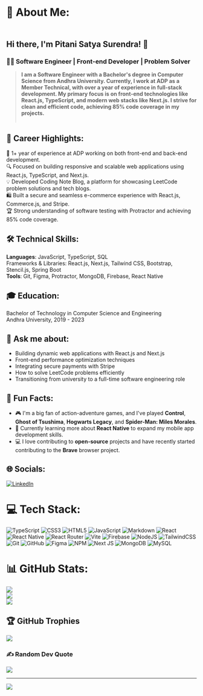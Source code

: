 # 💫 About Me:
## <br>Hi there, I'm Pitani Satya Surendra! 👋<br>
### 👨‍💻 Software Engineer | Front-end Developer | Problem Solver<br>
>__I am a  Software Engineer with a Bachelor's degree in Computer Science from Andhra University. Currently, I work at ADP as a Member Technical, with over a year of experience in full-stack development. My primary focus is on front-end technologies like React.js, TypeScript, and modern web stacks like Next.js. I strive for clean and efficient code, achieving 85% code coverage in my projects.__
<br><br>
## 🚀 Career Highlights:<br>
🌟 1+ year of experience at ADP working on both front-end and back-end development.<br>🔍 Focused on building responsive and scalable web applications using React.js, TypeScript, and Next.js.<br>💡 Developed Coding Note Blog, a platform for showcasing LeetCode problem solutions and tech blogs.<br>🛍 Built a secure and seamless e-commerce experience with React.js, Commerce.js, and Stripe.<br>🏆 Strong understanding of software testing with Protractor and achieving 85% code coverage.<br>
## 🛠️ Technical Skills:<br>
**Languages**: JavaScript, TypeScript, SQL<br>Frameworks & Libraries: React.js, Next.js, Tailwind CSS, Bootstrap, Stencil.js, Spring Boot<br>**Tools**: Git, Figma, Protractor, MongoDB, Firebase, React Native<br>
## 🎓 Education:<br>
Bachelor of Technology in Computer Science and Engineering<br>Andhra University, 2019 - 2023<br>
## 💬 Ask me about:<br>
- Building dynamic web applications with React.js and Next.js<br>
- Front-end performance optimization techniques<br>
- Integrating secure payments with Stripe<br>
- How to solve LeetCode problems efficiently<br>
- Transitioning from university to a full-time software engineering role<br>
## 🎉 Fun Facts:<br>
- 🎮 I'm a big fan of action-adventure games, and I've played **Control**, **Ghost of Tsushima**, **Hogwarts Legacy**, and **Spider-Man: Miles Morales**.<br>
- 🌱 Currently learning more about **React Native** to expand my mobile app development skills.<br>
- 💻 I love contributing to **open-source** projects and have recently started contributing to the **Brave** browser project.


## 🌐 Socials:
[![LinkedIn](https://img.shields.io/badge/LinkedIn-%230077B5.svg?logo=linkedin&logoColor=white)](https://linkedin.com/in/satya-surendra)

# 💻 Tech Stack:
![TypeScript](https://img.shields.io/badge/typescript-%23007ACC.svg?style=for-the-badge&logo=typescript&logoColor=white) ![CSS3](https://img.shields.io/badge/css3-%231572B6.svg?style=for-the-badge&logo=css3&logoColor=white) ![HTML5](https://img.shields.io/badge/html5-%23E34F26.svg?style=for-the-badge&logo=html5&logoColor=white) ![JavaScript](https://img.shields.io/badge/javascript-%23323330.svg?style=for-the-badge&logo=javascript&logoColor=%23F7DF1E) ![Markdown](https://img.shields.io/badge/markdown-%23000000.svg?style=for-the-badge&logo=markdown&logoColor=white) ![React](https://img.shields.io/badge/react-%2320232a.svg?style=for-the-badge&logo=react&logoColor=%2361DAFB) ![React Native](https://img.shields.io/badge/react_native-%2320232a.svg?style=for-the-badge&logo=react&logoColor=%2361DAFB) ![React Router](https://img.shields.io/badge/React_Router-CA4245?style=for-the-badge&logo=react-router&logoColor=white) ![Vite](https://img.shields.io/badge/vite-%23646CFF.svg?style=for-the-badge&logo=vite&logoColor=white) ![Firebase](https://img.shields.io/badge/firebase-%23039BE5.svg?style=for-the-badge&logo=firebase) ![NodeJS](https://img.shields.io/badge/node.js-6DA55F?style=for-the-badge&logo=node.js&logoColor=white) ![TailwindCSS](https://img.shields.io/badge/tailwindcss-%2338B2AC.svg?style=for-the-badge&logo=tailwind-css&logoColor=white) ![Git](https://img.shields.io/badge/git-%23F05033.svg?style=for-the-badge&logo=git&logoColor=white) ![GitHub](https://img.shields.io/badge/github-%23121011.svg?style=for-the-badge&logo=github&logoColor=white) ![Figma](https://img.shields.io/badge/figma-%23F24E1E.svg?style=for-the-badge&logo=figma&logoColor=white) ![NPM](https://img.shields.io/badge/NPM-%23CB3837.svg?style=for-the-badge&logo=npm&logoColor=white) ![Next JS](https://img.shields.io/badge/Next-black?style=for-the-badge&logo=next.js&logoColor=white) ![MongoDB](https://img.shields.io/badge/MongoDB-%234ea94b.svg?style=for-the-badge&logo=mongodb&logoColor=white) ![MySQL](https://img.shields.io/badge/mysql-4479A1.svg?style=for-the-badge&logo=mysql&logoColor=white)
# 📊 GitHub Stats:
![](https://github-readme-stats.vercel.app/api?username=satya-hash&theme=onedark&hide_border=false&include_all_commits=false&count_private=false)<br/>
![](https://github-readme-streak-stats.herokuapp.com/?user=satya-hash&theme=onedark&hide_border=false)<br/>
![](https://github-readme-stats.vercel.app/api/top-langs/?username=satya-hash&theme=onedark&hide_border=false&include_all_commits=false&count_private=false&layout=compact)

## 🏆 GitHub Trophies
![](https://github-profile-trophy.vercel.app/?username=satya-hash&theme=gruvbox&no-frame=false&no-bg=true&margin-w=4)

### ✍️ Random Dev Quote
![](https://quotes-github-readme.vercel.app/api?type=horizontal&theme=radical)

---
[![](https://visitcount.itsvg.in/api?id=satya-hash&icon=0&color=0)](https://visitcount.itsvg.in)

<!-- Proudly created with GPRM ( https://gprm.itsvg.in ) -->
